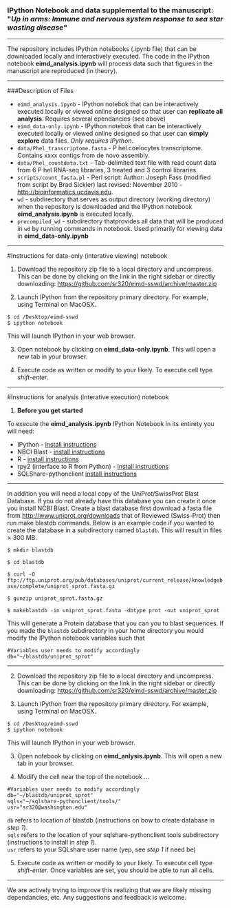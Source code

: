 
### IPython Notebook and data supplemental to the manuscript: "_Up in arms: Immune and nervous system response to sea star wasting disease_"

<!---
INSERT LINKS HERE
--->

---

The repository includes IPython notebooks (.ipynb file) that can be downloaded locally and interactively executed. The code in the IPython notebook **eimd_analysis.ipynb** will process data such that figures in the manuscript are reproduced (in theory). 

---
###Description of Files

* `eimd_analysis.ipynb` - IPython notebok that can be interactively executed locally or viewed online designed so that user can **replicate all analysis**. Requires several ependancies (see above)
*  `eimd_data-only.ipynb` - IPython notebok that can be interactively executed locally or viewed online designed so that user can **simply explore** data files. _Only requires IPython_.
* `data/Phel_transcriptome.fasta` - P hel coelocytes transcriptome. Contains xxxx contigs from de novo assembly.
* `data/Phel_countdata.txt` - Tab-delimited text file with read count data from 6 P hel RNA-seq libraries, 3 treated and 3 control libraries.
* `scripts/count_fasta.pl` - Perl script:  Author: Joseph Fass (modified from script by Brad Sickler) last revised: November 2010 - http://bioinformatics.ucdavis.edu.
* `wd` - subdirectory that serves as output directory (working directory) when the repository is downloaded and the IPython notebook **eimd_analysis.ipynb** is executed locally.
*  `precompiled_wd` - subdirectory thatprovides all data that will be produced in `wd` by running commands in notebook. Used primarily for viewing data in **eimd_data-only.ipynb**

---


#Instructions for data-only (interative viewing) notebook


1) Download the repository zip file to a local directory and uncompress. This can be done by clicking on the link in the right sidebar or directly downloading: <https://github.com/sr320/eimd-sswd/archive/master.zip>

2) Launch IPython from the repository primary directory. 
For example, using Terminal on MacOSX.


```
$ cd /Desktop/eimd-sswd
$ ipython notebook

```
This will launch IPython in your web browser.  


3) Open notebook by clicking on **eimd_data-only.ipynb**. This will open a new tab in your browser.


4) Execute code as written or modify to your likely. To execute cell type *shift-enter*.

---


#Instructions for analysis (interative execution) notebook

1) **Before you get started**

To execute the **eimd_analysis.ipynb** IPython Notebook in its entirety you will need:   

* IPython - [install instructions](http://ipython.org/install.html)    
* NBCI Blast -  [install instructions](http://blast.ncbi.nlm.nih.gov/Blast.cgi?CMD=Web&PAGE_TYPE=BlastDocs&DOC_TYPE=Download)  
* R - [install instructions](http://www.r-project.org/)  
* rpy2 (interface to R from Python) - [install instructions](http://rpy.sourceforge.net/)  
* SQLShare-pythonclient [install instructions](https://github.com/uwescience/sqlshare-pythonclient)

---

In addition you will need a local copy of the UniProt/SwissProt Blast Database. 
If you do not already have this database you can create it once you install NCBI Blast. Create a blast database first download a fasta file from <http://www.uniprot.org/downloads> that of Reviewed (Swiss-Prot) then run make blastdb commands.
Below is an example code if you wanted to create the database in a subdirectory named `blastdb`. This will result in files > 300 MB.

`$ mkdir blastdb`

`$ cd blastdb`

`$ curl -O ftp://ftp.uniprot.org/pub/databases/uniprot/current_release/knowledgebase/complete/uniprot_sprot.fasta.gz`

`$ gunzip uniprot_sprot.fasta.gz`

`$ makeblastdb -in uniprot_sprot.fasta -dbtype prot -out uniprot_sprot`

This will generate a Protein database that you can you to blast sequences. If you made the `blastdb` subdirectory in your home directory you would modify the IPython notebook variables such that 

```
#Variables user needs to modify accordingly
db="~/blastdb/uniprot_sprot"
```

---

2) Download the repository zip file to a local directory and uncompress. This can be done by clicking on the link in the right sidebar or directly downloading: <https://github.com/sr320/eimd-sswd/archive/master.zip>

2) Launch IPython from the repository primary directory. 
For example, using Terminal on MacOSX.


```
$ cd /Desktop/eimd-sswd
$ ipython notebook

```
This will launch IPython in your web browser.  


3) Open notebook by clicking on **eimd_anlysis.ipynb**. This will open a new tab in your browser.



4) Modify the cell near the top of the notebook …

```
#Variables user needs to modify accordingly
db="~/blastdb/uniprot_sprot"
sqls="~/sqlshare-pythonclient/tools/"
usr="sr320@washington.edu"
```
`db` refers to location of blastdb (instructions on bow to create database in _step 1_).   
`sqls` refers to the location of your sqlshare-pythonclient tools subdirectory (instructions to install in _step 1_).   
`usr` refers to your SQLshare user name (yep, see _step 1_ if need be)


5) Execute code as written or modify to your likely. To execute cell type *shift-enter*. Once variables are set, you should be able to run all cells.


---

We are actively trying to improve this realizing that we are likely missing dependancies, etc. Any suggestions and feedback is welcome. 

